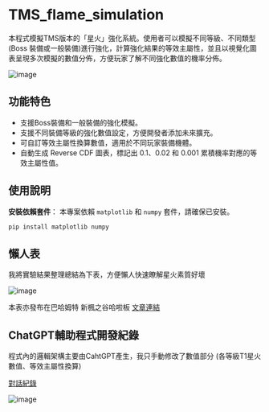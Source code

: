# TMS_flame_simulation

本程式模擬TMS版本的「星火」強化系統。使用者可以模擬不同等級、不同類型 (Boss 裝備或一般裝備)進行強化，計算強化結果的等效主屬性，並且以視覺化圖表呈現多次模擬的數值分佈，方便玩家了解不同強化數值的機率分佈。

![image](https://i.imgur.com/yimohRe.png)

## 功能特色
- 支援Boss裝備和一般裝備的強化模擬。
- 支援不同裝備等級的強化數值設定，方便開發者添加未來擴充。
- 可自訂等效主屬性換算數值，適用於不同玩家裝備機體。
- 自動生成 Reverse CDF 圖表，標記出 0.1、0.02 和 0.001 累積機率對應的等效主屬性值。

## 使用說明

**安裝依賴套件**：
本專案依賴 `matplotlib` 和 `numpy` 套件，請確保已安裝。

```bash
pip install matplotlib numpy
```

## 懶人表
我將實驗結果整理總結為下表，方便懶人快速瞭解星火素質好壞

![image](https://i.imgur.com/hb2oKQc.png)

本表亦發布在巴哈姆特 新楓之谷哈啦板 [文章連結](https://forum.gamer.com.tw/Co.php?bsn=7650&sn=6482250)

## ChatGPT輔助程式開發紀錄
程式內的邏輯架構主要由CahtGPT產生，我只手動修改了數值部分 (各等級T1星火數值、等效主屬性換算)

[對話紀錄](https://chatgpt.com/share/671b282a-0d60-8003-98e2-216fdb283e72)

![image](https://i.imgur.com/FXyrZyu.png)


